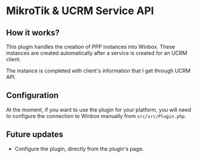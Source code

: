 # MikroTik & UCRM Service API

## How it works?

This plugin handles the creation of PPP instances into Winbox. These instances are created automatically after a service is created for an UCRM client.

The instance is completed with client's information that I get through UCRM API.

## Configuration

At the moment, if you want to use the plugin for your platform, you will need to configure the connection to Winbox manually from `src/src/Plugin.php`.

## Future updates

* Configure the plugin, directly from the plugin's page.
